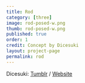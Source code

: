 ```yaml
---
title: Rod
category: [three]
image: rod-posed-w.png
thumb: rod-posed-w.png
published: true
order: 1
credit: Concept by Dicesuki
layout: project-page
permalink: rod
---
```

Dicesuki: [Tumblr](http://dicesuki.tumblr.com/) / [Website](http://dicesuki.com/)
